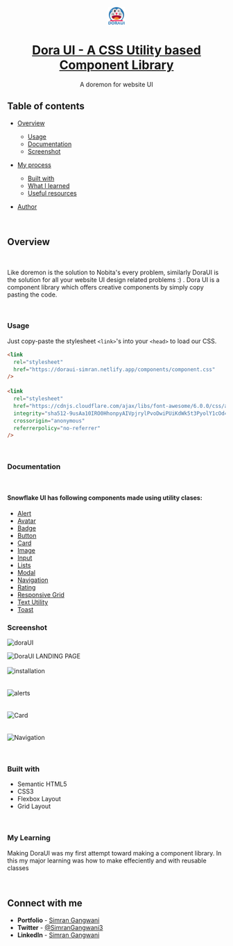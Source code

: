<div align="center">
  <img src="./assets/DoraUI.png" height="40" width="40" alt="DoraUI logo"/>
  
# [Dora UI - A CSS Utility based Component Library](https://doraui-simran.netlify.app/)

A doremon for website UI
</div>

## **Table of contents**

- [Overview](#overview)

  - [Usage](#usage)
  - [Documentation](#documentation)
  - [Screenshot](#screenshot)

- [My process](#my-process)
  - [Built with](#built-with)
  - [What I learned](#what-i-learned)
  - [Useful resources](#useful-resources)
- [Author](#author)

<br />

## **Overview**

<br />

Like doremon is the solution to Nobita's every problem, similarly DoraUI is the solution for all your website UI design related problems :) . Dora UI is a component library which offers creative components by simply copy pasting the code.

<br />

### **Usage**

Just copy-paste the stylesheet `<link>`'s into your `<head>` to load our CSS.

```html
<link
  rel="stylesheet"
  href="https://doraui-simran.netlify.app/components/component.css"
/>

<link
  rel="stylesheet"
  href="https://cdnjs.cloudflare.com/ajax/libs/font-awesome/6.0.0/css/all.min.css"
  integrity="sha512-9usAa10IRO0HhonpyAIVpjrylPvoDwiPUiKdWk5t3PyolY1cOd4DSE0Ga+ri4AuTroPR5aQvXU9xC6qOPnzFeg=="
  crossorigin="anonymous"
  referrerpolicy="no-referrer"
/>
```

<br/>

### **Documentation**

<br />

#### Snowflake UI has following components made using utility clases:

- [Alert](https://doraui-simran.netlify.app/components/alerts/alerts)
- [Avatar](https://doraui-simran.netlify.app/components/avatars/avatars)
- [Badge](https://doraui-simran.netlify.app/components/badges/badges)
- [Button](https://doraui-simran.netlify.app/components/buttons/buttons)
- [Card](https://doraui-simran.netlify.app/components/cards/cards)
- [Image](https://doraui-simran.netlify.app/components/images/images)
- [Input](https://doraui-simran.netlify.app/components/inputs/inputs)
- [Lists](https://doraui-simran.netlify.app/components/lists/lists)
- [Modal](https://doraui-simran.netlify.app/components/modal/modal)
- [Navigation](https://doraui-simran.netlify.app/components/navigation/navigation)
- [Rating](https://doraui-simran.netlify.app/components/rating/rating)
- [Responsive Grid](https://doraui-simran.netlify.app/components/grid/grid)
- [Text Utility](https://doraui-simran.netlify.app/components/text_utilities/text_utilities)
- [Toast](https://doraui-simran.netlify.app/components/toasts/toasts)

### **Screenshot**

![doraUI](https://user-images.githubusercontent.com/82234663/155046560-ee0426ef-fddd-427e-baef-2fb528a9eca6.gif)


![DoraUI LANDING PAGE](https://user-images.githubusercontent.com/82234663/155044489-0b432fe6-072f-41e5-a5ef-c8d242bdc64c.png)
<br>
<br>
![installation](https://user-images.githubusercontent.com/82234663/155045327-edfe3a88-d57d-4d82-9df1-d0f60d8bc1da.png)
<br/><br>
<br>
![alerts](https://user-images.githubusercontent.com/82234663/155045331-3da262e3-f857-4c3c-b29f-1eec7a37c1a9.png)
<br/><br>
<br>
![Card](https://user-images.githubusercontent.com/82234663/155045335-df1e3c74-cfb9-4d3f-af53-28a0f8a2a634.png)
<br/><br>
<br>
![Navigation](https://user-images.githubusercontent.com/82234663/155045339-1ffe3b56-ea26-450c-84de-175ad8f6e9af.png)



<br />

### **Built with**

- Semantic HTML5
- CSS3
- Flexbox Layout
- Grid Layout

<br />

### **My Learning**

Making DoraUI was my first attempt toward making a component library. In this my major learning was how to make effeciently and with reusable classes

<br />

## **Connect with me**

- **Portfolio** - [Simran Gangwani](https://simran-gangwani.netlify.app/)
- **Twitter** - [@SimranGangwani3](https://twitter.com/SimranGangwani3)
- **LinkedIn** - [Simran Gangwani](https://www.linkedin.com/in/simran-gangwani-b93a441b2/)

